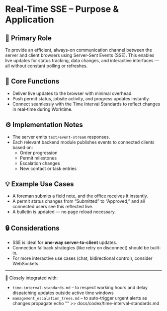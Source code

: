 # Real-Time SSE – Purpose & Application

## 🧭 Primary Role
To provide an efficient, always-on communication channel between the server and client browsers using Server-Sent Events (SSE). This enables live updates for status tracking, data changes, and interactive interfaces — all without constant polling or refreshes.

## 🧱 Core Functions
- Deliver live updates to the browser with minimal overhead.
- Push permit status, jobsite activity, and progress updates instantly.
- Connect seamlessly with the Time Interval Standards to reflect changes in real-time during Worktime.

## ⚙️ Implementation Notes
- The server emits `text/event-stream` responses.
- Each relevant backend module publishes events to connected clients based on:
  - Order progression
  - Permit milestones
  - Escalation changes
  - New contact or task entries

## 💡 Example Use Cases
- A foreman submits a field note, and the office receives it instantly.
- A permit status changes from “Submitted” to “Approved,” and all connected users see this reflected live.
- A bulletin is updated — no page reload necessary.

## 🔒 Considerations
- SSE is ideal for **one-way server-to-client** updates.
- Connection fallback strategies (like retry on disconnect) should be built-in.
- For more interactive use cases (chat, bidirectional control), consider WebSockets.

---

🔁 Closely integrated with:
- `time-interval-standards.md` – to respect working hours and delay dispatching updates outside active time windows
- `management_escalation_trees.md` – to auto-trigger urgent alerts as changes propagate
echo "<!-- version bump test -->" >> docs/codex/time-interval-standards.md
